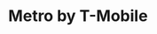 ---
title: "Metro by T-Mobile"
url: /milwaukee/metro-by-t-mobile-north-27th-street/
shop: mobile phone
---